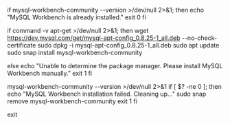 if mysql-workbench-community --version >/dev/null 2>&1; then
   echo "MySQL Workbench is already installed."
   exit 0
fi

if command -v apt-get >/dev/null 2>&1; then
           wget https://dev.mysql.com/get/mysql-apt-config_0.8.25-1_all.deb --no-check-certificate
           sudo dpkg -i mysql-apt-config_0.8.25-1_all.deb
           sudo apt update
           sudo snap install mysql-workbench-community


else
    echo "Unable to determine the package manager. Please install MySQL Workbench manually."
    exit 1
fi

mysql-workbench-community --version >/dev/null 2>&1
if [ $? -ne 0 ]; then
    echo "MySQL Workbench installation failed. Cleaning up..."
    sudo snap remove mysql-workbench-community
    exit 1
fi

exit